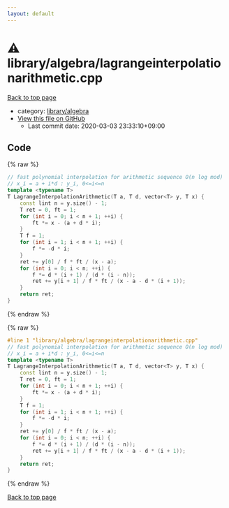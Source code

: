 ```yaml
---
layout: default
---
```


<!-- mathjax config similar to math.stackexchange -->
<script type="text/javascript" async
  src="https://cdnjs.cloudflare.com/ajax/libs/mathjax/2.7.5/MathJax.js?config=TeX-MML-AM_CHTML">
</script>
<script type="text/x-mathjax-config">
  MathJax.Hub.Config({
    TeX: { equationNumbers: { autoNumber: "AMS" }},
    tex2jax: {
      inlineMath: [ ['$','$'] ],
      processEscapes: true
    },
    "HTML-CSS": { matchFontHeight: false },
    displayAlign: "left",
    displayIndent: "2em"
  });
</script>

<script type="text/javascript" src="https://cdnjs.cloudflare.com/ajax/libs/jquery/3.4.1/jquery.min.js"></script>
<script src="https://cdn.jsdelivr.net/npm/jquery-balloon-js@1.1.2/jquery.balloon.min.js" integrity="sha256-ZEYs9VrgAeNuPvs15E39OsyOJaIkXEEt10fzxJ20+2I=" crossorigin="anonymous"></script>
<script type="text/javascript" src="../../../assets/js/copy-button.js"></script>
<link rel="stylesheet" href="../../../assets/css/copy-button.css" />


# :warning: library/algebra/lagrangeinterpolationarithmetic.cpp

<a href="../../../index.html">Back to top page</a>

* category: <a href="../../../index.html#26c2ef729e4bca24cf34dda14fedd106">library/algebra</a>
* <a href="{{ site.github.repository_url }}/blob/master/library/algebra/lagrangeinterpolationarithmetic.cpp">View this file on GitHub</a>
    - Last commit date: 2020-03-03 23:33:10+09:00




## Code

<a id="unbundled"></a>
{% raw %}
```cpp
// fast polynomial interpolation for arithmetic sequence O(n log mod)
// x_i = a + i*d : y_i, 0<=i<=n
template <typename T>
T LagrangeInterpolationArithmetic(T a, T d, vector<T> y, T x) {
    const lint n = y.size() - 1;
    T ret = 0, ft = 1;
    for (int i = 0; i < n + 1; ++i) {
        ft *= x - (a + d * i);
    }
    T f = 1;
    for (int i = 1; i < n + 1; ++i) {
        f *= -d * i;
    }
    ret += y[0] / f * ft / (x - a);
    for (int i = 0; i < n; ++i) {
        f *= d * (i + 1) / (d * (i - n));
        ret += y[i + 1] / f * ft / (x - a - d * (i + 1));
    }
    return ret;
}

```
{% endraw %}

<a id="bundled"></a>
{% raw %}
```cpp
#line 1 "library/algebra/lagrangeinterpolationarithmetic.cpp"
// fast polynomial interpolation for arithmetic sequence O(n log mod)
// x_i = a + i*d : y_i, 0<=i<=n
template <typename T>
T LagrangeInterpolationArithmetic(T a, T d, vector<T> y, T x) {
    const lint n = y.size() - 1;
    T ret = 0, ft = 1;
    for (int i = 0; i < n + 1; ++i) {
        ft *= x - (a + d * i);
    }
    T f = 1;
    for (int i = 1; i < n + 1; ++i) {
        f *= -d * i;
    }
    ret += y[0] / f * ft / (x - a);
    for (int i = 0; i < n; ++i) {
        f *= d * (i + 1) / (d * (i - n));
        ret += y[i + 1] / f * ft / (x - a - d * (i + 1));
    }
    return ret;
}

```
{% endraw %}

<a href="../../../index.html">Back to top page</a>


